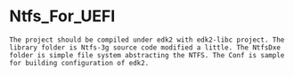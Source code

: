 # Ntfs_For_UEFI
    The project should be compiled under edk2 with edk2-libc project. The library folder is Ntfs-3g source code modified a little. The NtfsDxe folder is simple file system abstracting the NTFS. The Conf is sample for building configuration of edk2.
